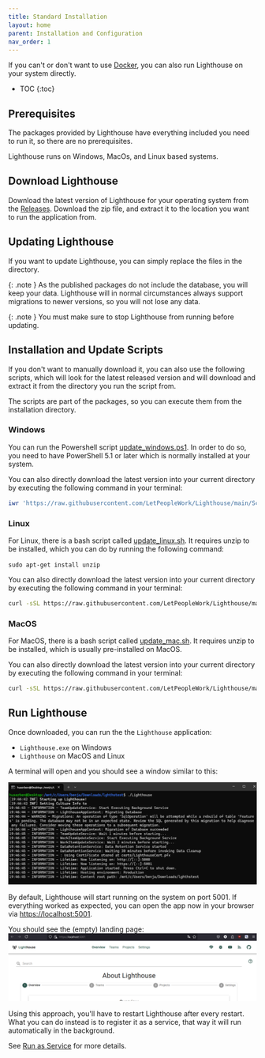 ```yaml
---
title: Standard Installation
layout: home
parent: Installation and Configuration
nav_order: 1
---
```


If you can't or don't want to use [Docker](./docker.html), you can also run Lighthouse on your system directly.

- TOC
{:toc}

## Prerequisites
The packages provided by Lighthouse have everything included you need to run it, so there are no prerequisites.

Lighthouse runs on Windows, MacOs, and Linux based systems.

## Download Lighthouse
Download the latest version of Lighthouse for your operating system from the [Releases](https://github.com/LetPeopleWork/Lighthouse/releases/latest).
Download the zip file, and extract it to the location you want to run the application from.

## Updating Lighthouse
If you want to update Lighthouse, you can simply replace the files in the directory.

{: .note }
As the published packages do not include the database, you will keep your data. Lighthouse will in normal circumstances always support migrations to newer versions, so you will not lose any data.

{: .note }
You must make sure to stop Lighthouse from running before updating.

## Installation and Update Scripts
If you don't want to manually download it, you can also use the following scripts, which will look for the latest released version and will download and extract it from the directory you run the script from.

The scripts are part of the packages, so you can execute them from the installation directory.

### Windows
You can run the Powershell script [update_windows.ps1](https://github.com/LetPeopleWork/Lighthouse/blob/main/Scripts/update_windows.ps1). In order to do so, you need to have PowerShell 5.1 or later which is normally installed at your system.

You can also directly download the latest version into your current directory by executing the following command in your terminal:

```powershell
iwr 'https://raw.githubusercontent.com/LetPeopleWork/Lighthouse/main/Scripts/update_windows.ps1' | iex
```
  
### Linux
For Linux, there is a bash script called [update_linux.sh](https://github.com/LetPeopleWork/Lighthouse/blob/main/Scripts/update_linux.sh). It requires unzip to be installed, which you can do by running the following command:

`sudo apt-get install unzip`

You can also directly download the latest version into your current directory by executing the following command in your terminal:

```bash
curl -sSL https://raw.githubusercontent.com/LetPeopleWork/Lighthouse/main/Scripts/update_linux.sh | bash
```

### MacOS
For MacOS, there is a bash script called [update_mac.sh](https://github.com/LetPeopleWork/Lighthouse/blob/main/Scripts/update_mac.sh). It requires unzip to be installed, which is usually pre-installed on MacOS.

You can also directly download the latest version into your current directory by executing the following command in your terminal:

```bash
curl -sSL https://raw.githubusercontent.com/LetPeopleWork/Lighthouse/main/Scripts/update_mac.sh | bash
```

## Run Lighthouse
Once downloaded, you can run the the `Lighthouse` application:
- `Lighthouse.exe` on Windows
- `Lighthouse` on MacOS and Linux

A terminal will open and you should see a window similar to this:

![Starting Lighthouse](../assets/installation/startup.png)

By default, Lighthouse will start running on the system on port 5001. If everything worked as expected, you can open the app now in your browser via [https://localhost:5001](https://localhost:5001).

You should see the (empty) landing page:
![Landing Page](../assets/installation/landingpage.png)

Using this approach, you'll have to restart Lighthouse after every restart. What you can do instead is to register it as a service, that way it will run automatically in the background.

See [Run as Service](./service.html) for more details.